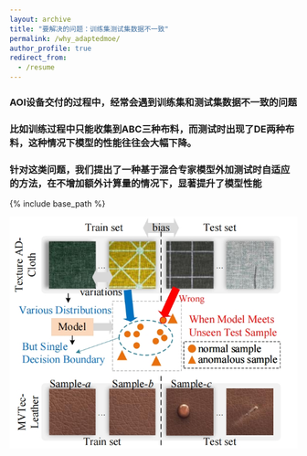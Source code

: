 ```yaml
---
layout: archive
title: "要解决的问题：训练集测试集数据不一致"
permalink: /why_adaptedmoe/
author_profile: true
redirect_from:
  - /resume
---
```


### AOI设备交付的过程中，经常会遇到训练集和测试集数据不一致的问题  
### 比如训练过程中只能收集到ABC三种布料，而测试时出现了DE两种布料，这种情况下模型的性能往往会大幅下降。
### 针对这类问题，我们提出了一种基于混合专家模型外加测试时自适应的方法，在不增加额外计算量的情况下，显著提升了模型性能
{% include base_path %}
<center>
  <img src="https://github.com/ray3572/AdaptedMoE_web/blob/gh-pages/images/adaptedmoe/issue_define.png">
</center> 










